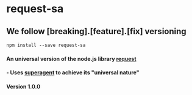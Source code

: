 # request-sa
## We follow [breaking].[feature].[fix] versioning

`npm install --save request-sa`

#### An universal version of the node.js library [request](https://www.npmjs.com/package/request)
#### - Uses [superagent](https://www.npmjs.com/package/superagent) to achieve its "universal nature"
#### Version 1.0.0
